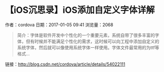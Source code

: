 # 【iOS沉思录】iOS添加自定义字体详解
作者：cordova
日期：2017-01-05 09:41
浏览量：2068
> 简介：字体是软件开发中个性化的一个重要元素，系统自带了很多丰富的字体，但有时候并不能满足个性化的需求，这时候可以向工程中添加自定义的系统字体，然后就可以像使用系统字体一样使用。字体文件最常用的为ttf等格式...

 链接：http://blog.csdn.net/cordova/article/details/54022111
